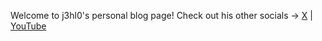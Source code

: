 Welcome to j3hl0's personal blog page! Check out his other socials -> [X](https://x.com/j3hl0) | [YouTube](https://youtube.com/j3hl0)
